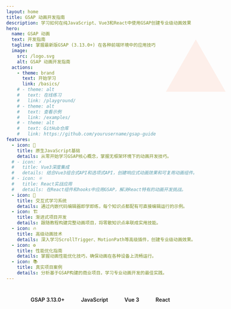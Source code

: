 ```yaml
---
layout: home
title: GSAP 动画开发指南
description: 学习如何在纯JavaScript、Vue3和React中使用GSAP创建专业级动画效果
hero:
  name: GSAP 动画
  text: 开发指南
  tagline: 掌握最新版GSAP (3.13.0+) 在各种前端环境中的应用技巧
  image:
    src: /logo.svg
    alt: GSAP 动画开发指南
  actions:
    - theme: brand
      text: 开始学习
      link: /basics/
    # - theme: alt
    #   text: 在线练习
    #   link: /playground/
    # - theme: alt
    #   text: 查看示例
    #   link: /examples/
    # - theme: alt
    #   text: GitHub仓库
    #   link: https://github.com/yourusername/gsap-guide
features:
  - icon: 🚀
    title: 原生JavaScript基础
    details: 从零开始学习GSAP核心概念，掌握无框架环境下的动画开发技巧。
  # - icon: ⚡
  #   title: Vue3深度集成
  #   details: 结合Vue3组合式API和选项式API，创建响应式动画效果和可复用动画组件。
  # - icon: ⚛️
  #   title: React实战应用
  #   details: 在React组件和hooks中应用GSAP，解决React特有的动画开发挑战。
  - icon: 🎨
    title: 交互式学习系统
    details: 通过内嵌代码编辑器即学即练，每个知识点都配有可直接编辑运行的示例。
  - icon: 🏗️
    title: 渐进式项目开发
    details: 跟随教程构建完整动画项目，将零散知识点串联成实用技能。
  - icon: 🔥
    title: 高级动画技术
    details: 深入学习ScrollTrigger、MotionPath等高级插件，创建专业级动画效果。
  - icon: ⚙️
    title: 性能优化指南
    details: 掌握动画性能优化技巧，确保动画在各种设备上流畅运行。
  - icon: 📚
    title: 真实项目案例
    details: 分析基于GSAP构建的商业项目，学习专业动画开发的最佳实践。
---
```


<div class="hero-bg-elements">
  <div class="circle circle-1"></div>
  <div class="circle circle-2"></div>
  <div class="circle circle-3"></div>
  <div class="square"></div>
  <div class="triangle"></div>
</div>

<style>
.hero-bg-elements {
  position: absolute;
  top: 0;
  left: 0;
  width: 100%;
  height: 100%;
  max-height: 640px;
  overflow: hidden;
  pointer-events: none;
  z-index: -1;
}

.circle {
  position: absolute;
  border-radius: 50%;
  opacity: 0.1;
}

.circle-1 {
  top: 10%;
  left: 10%;
  width: 300px;
  height: 300px;
  background: radial-gradient(circle, var(--gsap-green), transparent 70%);
  animation: float 20s infinite ease-in-out;
}

.circle-2 {
  bottom: 5%;
  right: 10%;
  width: 200px;
  height: 200px;
  background: radial-gradient(circle, var(--gsap-purple), transparent 70%);
  animation: float 15s infinite ease-in-out reverse;
}

.circle-3 {
  top: 40%;
  right: 25%;
  width: 100px;
  height: 100px;
  background: radial-gradient(circle, var(--gsap-blue), transparent 70%);
  animation: float 12s infinite ease-in-out 2s;
}

.square {
  position: absolute;
  bottom: 20%;
  left: 15%;
  width: 120px;
  height: 120px;
  background: linear-gradient(45deg, var(--gsap-yellow), transparent);
  opacity: 0.1;
  transform: rotate(30deg);
  animation: rotate 25s infinite linear;
}

.triangle {
  position: absolute;
  top: 25%;
  right: 15%;
  width: 0;
  height: 0;
  border-left: 80px solid transparent;
  border-right: 80px solid transparent;
  border-bottom: 140px solid rgba(255, 120, 73, 0.1);
  animation: float 18s infinite ease-in-out 1s;
}

@keyframes float {
  0%, 100% {
    transform: translateY(0) rotate(0);
  }
  50% {
    transform: translateY(-20px) rotate(5deg);
  }
}

@keyframes rotate {
  from {
    transform: rotate(0deg);
  }
  to {
    transform: rotate(360deg);
  }
}

@media (max-width: 768px) {
  .circle-1 {
    width: 200px;
    height: 200px;
  }
  
  .circle-2, .square {
    width: 100px;
    height: 100px;
  }
  
  .triangle {
    border-left-width: 40px;
    border-right-width: 40px;
    border-bottom-width: 70px;
  }
}
</style>

<div class="frameworks-badges">
  <div class="badge">
    <span class="version">GSAP 3.13.0+</span>
  </div>
  <div class="badge">
    <span class="framework">JavaScript</span>
  </div>
  <div class="badge">
    <span class="framework">Vue 3</span>
  </div>
  <div class="badge">
    <span class="framework">React</span>
  </div>
</div>

<style>
.frameworks-badges {
  display: flex;
  justify-content: center;
  flex-wrap: wrap;
  gap: 12px;
  margin: 2rem auto;
  max-width: 600px;
}

.badge {
  padding: 8px 16px;
  border-radius: 20px;
  background: var(--vp-c-bg-soft);
  box-shadow: var(--shadow-1);
  transition: all 0.3s ease;
}

.badge:hover {
  transform: translateY(-2px);
  box-shadow: var(--shadow-2);
}

.version {
  color: var(--vp-c-brand);
  font-weight: 600;
}

.framework {
  font-weight: 600;
}

@media (max-width: 768px) {
  .frameworks-badges {
    gap: 8px;
  }
  
  .badge {
    padding: 6px 12px;
    font-size: 0.9rem;
  }
}
</style>
